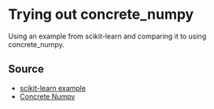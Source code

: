# Trying out concrete_numpy

Using an example from scikit-learn and comparing it to using concrete_numpy.

## Source

* [scikit-learn example](https://scikit-learn.org/stable/auto_examples/linear_model/plot_ols.html)
* [Concrete Numpy](https://docs.zama.ai/concrete-numpy/stable/user/basics/intro.html)
